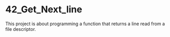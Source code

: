 # 42_Get_Next_line
This project is about programming a function that returns a line read from a file descriptor.

